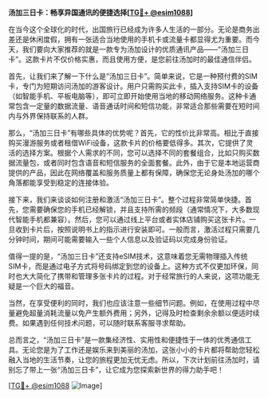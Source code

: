 **汤加三日卡：畅享异国通讯的便捷选择[[TG💪+ @esim1088](https://t.me/s/esim1088)]**

在当今这个全球化的时代，出国旅行已经成为许多人生活的一部分。无论是商务出差还是休闲度假，拥有一张适合当地使用的手机卡或流量卡都显得尤为重要。而今天，我们要向大家推荐的就是一款专为汤加设计的优质通讯产品——“汤加三日卡”。这款卡片不仅价格实惠，而且使用方便，是您前往汤加时的最佳通信伴侣。

首先，让我们来了解一下什么是“汤加三日卡”。简单来说，它是一种预付费的SIM卡，专门为短期访问汤加的游客设计。用户只需购买此卡，插入支持SIM卡的设备（如智能手机、平板电脑等），即可立即开始使用当地的移动网络服务。这种卡通常包含一定量的数据流量、语音通话时间和短信功能，非常适合那些需要在短时间内与外界保持联系的人群。

那么，“汤加三日卡”有哪些具体的优势呢？首先，它的性价比非常高。相比于直接购买漫游服务或者租借WiFi设备，这款卡片的价格要低得多。其次，它提供了灵活的选择方案。根据个人需求的不同，您可以选择不同的套餐组合，比如只购买数据流量包，或者同时包含语音和短信服务的全面套餐。此外，由于它是本地运营商提供的产品，因此在网络覆盖和服务质量上都有保障，确保您无论身处汤加的哪个角落都能享受到稳定的连接体验。

接下来，我们来谈谈如何注册和激活“汤加三日卡”。整个过程非常简单快捷。首先，您需要确保您的手机已经解锁，并且支持所需的频段（通常情况下，大多数现代智能手机都兼容）。然后，您可以通过线上平台或者实体店铺购买这张卡片。一旦收到卡片后，按照说明书上的指示进行安装即可。一般而言，激活过程只需要几分钟时间，期间可能需要输入一些个人信息以及验证码以完成身份验证。

值得一提的是，“汤加三日卡”还支持eSIM技术，这意味着您无需物理插入传统SIM卡，而是通过电子方式将号码绑定到您的设备上。这种方式不仅更加环保，同时也大大简化了携带和管理多张卡片的过程。对于经常旅行的人来说，这项功能无疑是一个巨大的福音。

当然，在享受便利的同时，我们也应该注意一些细节问题。例如，在使用过程中尽量避免超量消耗流量以免产生额外费用；另外，记得及时检查剩余余额以便适时续费。如果遇到任何技术问题，可以随时联系客服寻求帮助。

总而言之，“汤加三日卡”是一款集经济性、实用性和便捷性于一体的优秀通信工具。无论您是为了工作还是娱乐来到美丽的汤加，这张小小的卡片都将帮助您轻松融入当地的生活节奏，让您的旅程更加无忧无虑。所以，下次计划前往汤加时，请别忘了带上一张“汤加三日卡”，让它成为您探索新世界的得力助手吧！

[[TG💪+ @esim1088](https://t.me/s/esim1088) ![Image](https://i.postimg.cc/4NQfJmqS/Snipaste-2025-05-13-00-14-12.png)]